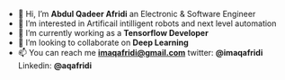 - 👋 Hi, I’m **Abdul Qadeer Afridi** an Electronic & Software Engineer
- 👀 I’m interested in Artificail intilligent robots and next level automation
- 🌱 I’m currently working as a **Tensorflow Developer**
- 💞️ I’m looking to collaborate on **Deep Learning**
- 📫 You can reach me **imaqafridi@gmail.com** twitter: **@imaqafridi** Linkedin: **@aqafridi**
![]()

<!---
aqafridi/aqafridi is a ✨ special ✨ repository because its `README.md` (this file) appears on your GitHub profile.
You can click the Preview link to take a look at your changes.
--->
